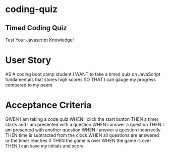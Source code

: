 # coding-quiz
## Timed Coding Quiz
Test Your Javascript Knowledge!


# User Story
AS A coding boot camp student
I WANT to take a timed quiz on JavaScript fundamentals that stores high scores
SO THAT I can gauge my progress compared to my peers
# Acceptance Criteria
GIVEN I am taking a code quiz
WHEN I click the start button
THEN a timer starts and I am presented with a question
WHEN I answer a question
THEN I am presented with another question
WHEN I answer a question incorrectly
THEN time is subtracted from the clock
WHEN all questions are answered or the timer reaches 0
THEN the game is over
WHEN the game is over
THEN I can save my initials and score

